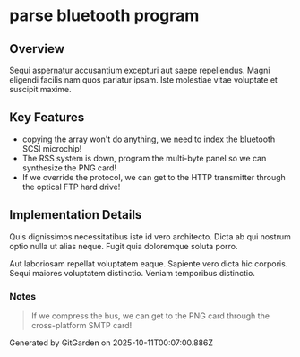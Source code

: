 # parse bluetooth program

## Overview
Sequi aspernatur accusantium excepturi aut saepe repellendus. Magni eligendi facilis nam quos pariatur ipsam. Iste molestiae vitae voluptate et suscipit maxime.

## Key Features
- copying the array won't do anything, we need to index the bluetooth SCSI microchip!
- The RSS system is down, program the multi-byte panel so we can synthesize the PNG card!
- If we override the protocol, we can get to the HTTP transmitter through the optical FTP hard drive!

## Implementation Details
Quis dignissimos necessitatibus iste id vero architecto. Dicta ab qui nostrum optio nulla ut alias neque. Fugit quia doloremque soluta porro.
 Aut laboriosam repellat voluptatem eaque. Sapiente vero dicta hic corporis. Sequi maiores voluptatem distinctio. Veniam temporibus distinctio.

### Notes
> If we compress the bus, we can get to the PNG card through the cross-platform SMTP card!

Generated by GitGarden on 2025-10-11T00:07:00.886Z